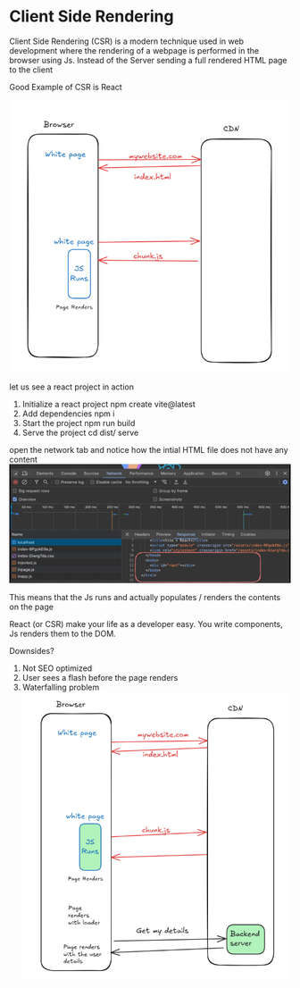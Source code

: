 # Client Side Rendering 

Client Side Rendering (CSR) is a modern technique used in web development where the rendering of a webpage is performed in the browser using Js. 
Instead of the Server sending a full rendered HTML page to the client

Good Example of CSR is React 

![Client side Rendering](image.png)

let us see a react project in action 
1. Initialize a react project
 npm create vite@latest
 2. Add dependencies
   npm i 
3. Start the project 
    npm run build 
4. Serve the project 
    cd dist/
    serve

open the network tab and notice how the intial HTML file does not have any content
![network tab csr explanation](image-1.png)

This means that the Js runs and actually populates / renders the contents on the page

React (or CSR) make your life as a developer easy. You write components, Js renders them to the DOM.

Downsides?
1. Not SEO optimized
2. User sees a flash before the page renders
3. Waterfalling problem 
![waterfalling problem ](image-2.png)